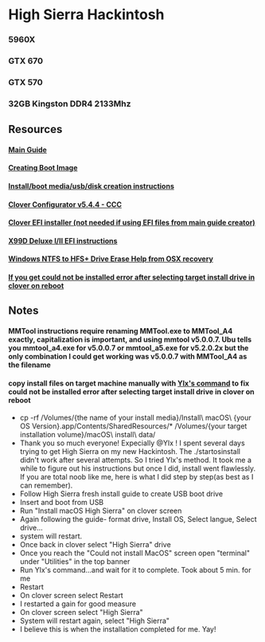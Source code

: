 # High Sierra Hackintosh
### 5960X
### GTX 670 
### GTX 570
### 32GB Kingston DDR4 2133Mhz

## Resources

#### [Main Guide](https://www.tonymacx86.com/threads/how-to-extend-the-imac-pro-to-x99-successful-build-extended-guide.227001/#post-1542618)
#### [Creating Boot Image](https://hackintosher.com/guides/make-macos-flash-drive-installer/)
#### [Install/boot media/usb/disk creation instructions](https://hackintosher.com/guides/macos-high-sierra-hackintosh-install-clover-walkthrough/)
#### [Clover Configurator v5.4.4 - CCC](https://www.macupdate.com/app/mac/61090/clover-configurator)
#### [Clover EFI installer (not needed if using EFI files from main guide creator)](https://sourceforge.net/projects/cloverefiboot/files/latest/download)
#### [X99D Deluxe I/II EFI instructions](https://medium.com/@salbito/efi-drivers-kexts-400b08ccafb8)
#### [Windows NTFS to HFS+ Drive Erase Help from OSX recovery](https://mycyberuniverse.com/how-fix-mediakit-reports-not-enough-space-on-device.html)
#### [If you get could not be installed error after selecting target install drive in clover on reboot](https://www.tonymacx86.com/threads/solved-macos-could-not-be-installed-on-your-computer-installer-resources-error.263961/page-4)
## Notes
#### MMTool instructions require renaming MMTool.exe to MMTool_A4 exactly, capitalization is important, and using mmtool v5.0.0.7. Ubu tells you mmtool_a4.exe for v5.0.0.7 or mmtool_a5.exe for v5.2.0.2x but the only combination I could get working was v5.0.0.7 with MMTool_A4 as the filename
#### copy install files on target machine manually with [Ylx's command](https://www.tonymacx86.com/threads/solved-macos-could-not-be-installed-on-your-computer-installer-resources-error.263961/page-4) to fix could not be installed error after selecting target install drive in clover on reboot
* cp -rf /Volumes/{the name of your install media}/Install\ macOS\ {your OS Version}.app/Contents/SharedResources/* /Volumes/{your target installation volume}/macOS\ install\ data/
* Thank you so much everyone! Expecially @Ylx ! I spent several days trying to get High Sierra on my new Hackintosh. The ./startosinstall didn't work after several attempts. So I tried Ylx's method. It took me a while to figure out his instructions but once I did, install went flawlessly. If you are total noob like me, here is what I did step by step(as best as I can remember).
* Follow High Sierra fresh install guide to create USB boot drive
* Insert and boot from USB
* Run "Install macOS High Sierra" on clover screen
* Again following the guide- format drive, Install OS, Select langue, Select drive...
* system will restart.
* Once back in clover select "High Sierra" drive
* Once you reach the "Could not install MacOS" screen open "terminal" under "Utilities" in the top banner
* Run Ylx's command...and wait for it to complete. Took about 5 min. for me
* Restart
* On clover screen select Restart
* I restarted a gain for good measure
* On clover screen select "High Sierra"
* System will restart again, select "High Sierra"
* I believe this is when the installation completed for me. Yay!
